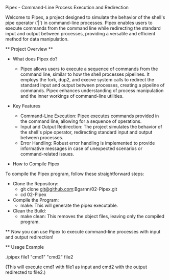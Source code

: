 Pipex - Command-Line Process Execution and Redirection

Welcome to Pipex, a project designed to simulate the behavior of the shell's pipe operator ('|') in command-line processes. Pipex enables users to execute commands from the command line while redirecting the standard input and output between processes, providing a versatile and efficient method for data manipulation.

** Project Overview **

- What does Pipex do?
    - Pipex allows users to execute a sequence of commands from the command line, similar to how the shell processes pipelines. It employs the fork, dup2, and execve system calls to redirect the standard input and output between processes, creating a pipeline of commands. Pipex enhances understanding of process manipulation and the inner workings of command-line utilities.

- Key Features
    - Command-Line Execution: Pipex executes commands provided in the command line, allowing for a sequence of operations.
    - Input and Output Redirection: The project simulates the behavior of the shell's pipe operator, redirecting standard input and output between processes.
    - Error Handling: Robust error handling is implemented to provide informative messages in case of unexpected scenarios or command-related issues.
- How to Compile Pipex

To compile the Pipex program, follow these straightforward steps:

  - Clone the Repository:
      - git clone git@github.com:Bgarnn/02-Pipex.git
      - cd 02-Pipex
  - Compile the Program:
      - make: This will generate the pipex executable.
  - Clean the Build:
      - make clean: This removes the object files, leaving only the compiled program.

** Now you can use Pipex to execute command-line processes with input and output redirection!

** Usage Example

./pipex file1 "cmd1" "cmd2" file2

(This will execute cmd1 with file1 as input and cmd2 with the output redirected to file2.)
